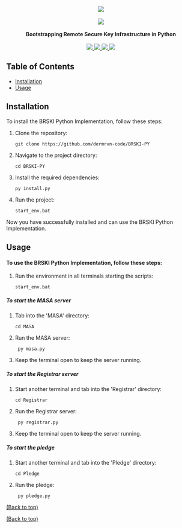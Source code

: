 <!-- @format -->

<p align="center">
  <img src="https://github.com/user-attachments/assets/1503239f-b992-4e11-a61c-d19294b00af4" /><br/><br/>
  <img src="https://github.com/user-attachments/assets/1503239f-b992-4e11-a61c-d19294b00af4" /><br/><br/>
  <strong>Bootstrapping Remote Secure Key Infrastructure in Python</strong><br/><br/>
  
  <a href="https://python.org/downloads/release/python-3123/">
  <a href="https://python.org/downloads/release/python-3123/">
    <img src="https://img.shields.io/badge/-Python_3.12.3-3776AB?style=for-the-badge&logo=python&logoColor=white">
  </a>
  
  <a href="https://github.com/dermrvn-code/BRSKI-PY">
    <img src="https://img.shields.io/github/last-commit/dermrvn-code/BRSKI-PY?style=for-the-badge">
  </a>

  <a href="">
    <img src="https://img.shields.io/github/license/dermrvn-code/BRSKI-PY?style=for-the-badge">
  </a>

  <img src="https://img.shields.io/badge/Status-Tech_Demo-red?style=for-the-badge">
</p>

## Table of Contents

- [Installation](#installation)
- [Usage](#usage)

## Installation

To install the BRSKI Python Implementation, follow these steps:

1. Clone the repository:

   ```shell
   git clone https://github.com/dermrvn-code/BRSKI-PY
   ```

2. Navigate to the project directory:

   ```shell
   cd BRSKI-PY
   ```

3. Install the required dependencies:

   ```shell
   py install.py
   ```

4. Run the project:

   ```shell
   start_env.bat
   ```

Now you have successfully installed and can use the BRSKI Python Implementation.

## Usage

#### To use the BRSKI Python Implementation, follow these steps:

1. Run the environment in all terminals starting the scripts:

   ```shell
   start_env.bat
   ```

##### To start the MASA server

1. Tab into the 'MASA' directory:

   ```shell
   cd MASA
   ```

2. Run the MASA server:

   ```shell
    py masa.py
   ```

3. Keep the terminal open to keep the server running.

##### To start the Registrar server

1. Start another terminal and tab into the 'Registrar' directory:

   ```shell
   cd Registrar
   ```

2. Run the Registrar server:

   ```shell
    py registrar.py
   ```

3. Keep the terminal open to keep the server running.

##### To start the pledge

1. Start another terminal and tab into the 'Pledge' directory:

   ```shell
   cd Pledge
   ```

2. Run the pledge:

   ```shell
    py pledge.py
   ```

[(Back to top)](#table-of-contents)

[(Back to top)](#table-of-contents)

